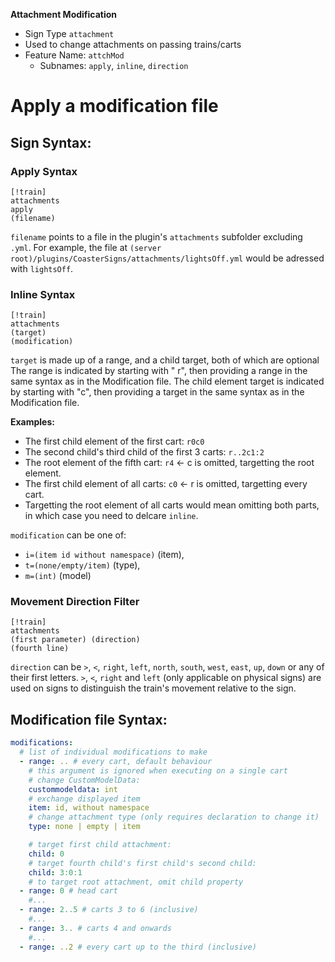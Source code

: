 **Attachment Modification**

- Sign Type `attachment`
- Used to change attachments on passing trains/carts
- Feature Name: `attchMod`
    - Subnames: `apply`, `inline`, `direction`

# Apply a modification file

## Sign Syntax:

### Apply Syntax

```
[!train]
attachments
apply
(filename)
```

`filename` points to a file in the plugin's `attachments` subfolder excluding `.yml`. For example, the file
at  `(server root)/plugins/CoasterSigns/attachments/lightsOff.yml` would be adressed with `lightsOff`.

### Inline Syntax

```
[!train]
attachments
(target)
(modification)
```

`target` is made up of a range, and a child target, both of which are optional The range is indicated by starting with "
r", then providing a range in the same syntax as in the Modification file. The child element target is indicated by
starting with "c", then providing a target in the same syntax as in the Modification file.

**Examples:**

- The first child element of the first cart: `r0c0`
- The second child's third child of the first 3 carts: `r..2c1:2`
- The root element of the fifth cart: `r4` ← c is omitted, targetting the root element.
- The first child element of all carts: `c0` ← r is omitted, targetting every cart.
- Targetting the root element of all carts would mean omitting both parts, in which case you need to delcare `inline`.

`modification` can be one of:

- `i=(item id without namespace)` (item),
- `t=(none/empty/item)` (type),
- `m=(int)` (model)

### Movement Direction Filter

```
[!train]
attachments
(first parameter) (direction)
(fourth line)
```

`direction` can be `>`, `<`, `right`, `left`, `north`, `south`, `west`, `east`, `up`, `down` or any of their first
letters.
`>`, `<`, `right` and `left` (only applicable on physical signs) are used on signs to distinguish the train's movement
relative to the sign.

## Modification file Syntax:

```yml
modifications:
  # list of individual modifications to make
  - range: .. # every cart, default behaviour
    # this argument is ignored when executing on a single cart
    # change CustomModelData:
    custommodeldata: int
    # exchange displayed item
    item: id, without namespace
    # change attachment type (only requires declaration to change it)
    type: none | empty | item

    # target first child attachment:
    child: 0
    # target fourth child's first child's second child:
    child: 3:0:1
    # to target root attachment, omit child property
  - range: 0 # head cart
    #...
  - range: 2..5 # carts 3 to 6 (inclusive)
    #...
  - range: 3.. # carts 4 and onwards
    #...
  - range: ..2 # every cart up to the third (inclusive)
```